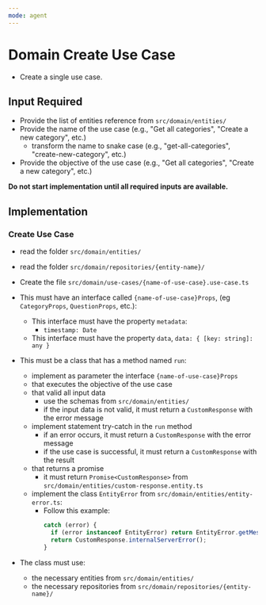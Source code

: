 ```yaml
---
mode: agent
---
```


# Domain Create Use Case

- Create a single use case.

## Input Required

- Provide the list of entities reference from `src/domain/entities/`
- Provide the name of the use case (e.g., "Get all categories", "Create a new category", etc.)
  - transform the name to snake case (e.g., "get-all-categories", "create-new-category", etc.)
- Provide the objective of the use case (e.g., "Get all categories", "Create a new category", etc.)

**Do not start implementation until all required inputs are available.**

## Implementation

### Create Use Case

- read the folder `src/domain/entities/`
- read the folder `src/domain/repositories/{entity-name}/`

- Create the file `src/domain/use-cases/{name-of-use-case}.use-case.ts`

- This must have an interface called `{name-of-use-case}Props`, (eg `CategoryProps`, `QuestionProps`, etc.):

  - This interface must have the property `metadata`:
    - `timestamp: Date`
  - This interface must have the property `data`, `data: { [key: string]: any }`

- This must be a class that has a method named `run`:
  - implement as parameter the interface `{name-of-use-case}Props`
  - that executes the objective of the use case
  - that valid all input data
    - use the schemas from `src/domain/entities/`
    - if the input data is not valid, it must return a `CustomResponse` with the error message
  - implement statement try-catch in the `run` method
    - if an error occurs, it must return a `CustomResponse` with the error message
    - if the use case is successful, it must return a `CustomResponse` with the result
  - that returns a promise
    - it must return `Promise<CustomResponse>` from `src/domain/entities/custom-response.entity.ts`
  - implement the class `EntityError` from `src/domain/entities/entity-error.ts`:
    - Follow this example:
      ```typescript
      catch (error) {
        if (error instanceof EntityError) return EntityError.getMessage(error);
        return CustomResponse.internalServerError();
      }
      ```
- The class must use:
  - the necessary entities from `src/domain/entities/`
  - the necessary repositories from `src/domain/repositories/{entity-name}/`
